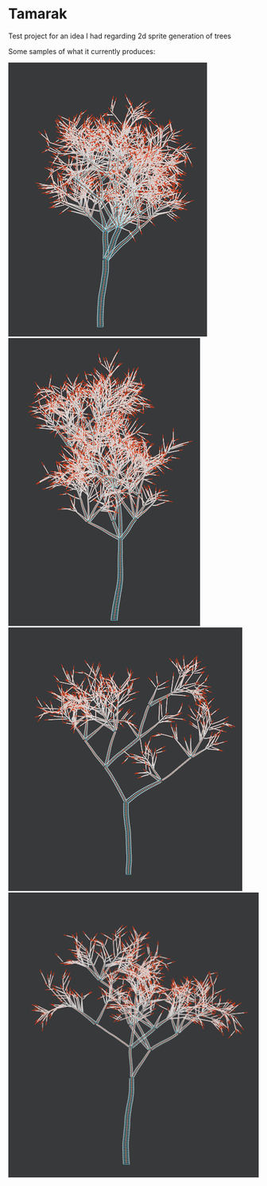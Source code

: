 # Tamarak
Test project for an idea I had regarding 2d sprite generation of trees

Some samples of what it currently produces:

![alt tag](https://github.com/jesseDtucker/Tamarak/blob/master/sample1.png)
![alt tag](https://github.com/jesseDtucker/Tamarak/blob/master/sample2.png)
![alt tag](https://github.com/jesseDtucker/Tamarak/blob/master/sample3.png)
![alt tag](https://github.com/jesseDtucker/Tamarak/blob/master/sample4.png)
